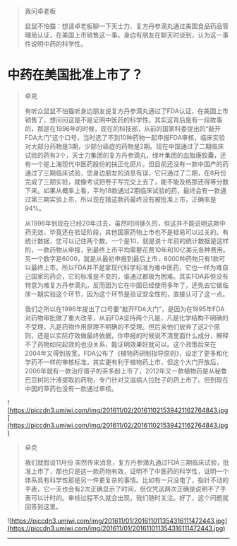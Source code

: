 > 我问卓老板
> 
> 鼠鼠不怕猫：想请卓老板聊一下天士力、复方丹参滴丸通过美国食品药品管理局认证，在美国上市销售这一事。身边有朋友在聊天时谈到，认为这一事件说明中药的科学性。

# 中药在美国批准上市了？

> 卓克
> 
> 有听众鼠鼠不怕猫听身边朋友说复方丹参滴丸通过了FDA认证，在美国上市销售了，想问问这是不是证明中医药的科学性。其实这背后是有一段故事的，那是在1996年的时候，现在的科技部，从前的国家科委提出的“敲开FDA大门”这个口号，当时选了不到10种药物一起申报FDA审核，临床实验对大部分药物是3期，少部分癌症的药物是2期。现在中国通过了二期临床试验的药有3个，天士力集团的复方丹参滴丸，绿叶集团的血脂康胶囊，还有一个是上海现代中医药股份的扶正化瘀片。但目前还没有一款中国产的药通过了三期临床试验，您身边朋友的消息有误，它只通过了二期，在8月份完成了三期实验，就像考试把卷子写完交上去了，能不能及格那还得等分数下来。如果从概率上看，平均18款通过2期临床试验的药，最终会有一款通过第三期实验上市，所以现在猜这款药最终没有被批准上市，正确率是94%。
> 
> 
> 
> 从1996年到现在已经20年过去，虽然时间够久的，但这并不能说明这款中药无效，毕竟还在验证阶段，其他国家药物上市也不是轻易可以过关的。有统计数据，您可以记住两个数，一个是10，就是说十年前的统计数据是这样的，一款药物从申报，到最终上市平均需要花费10年和10亿美元各种费用。另一个数字是6000，就是从最初申报到最后上市，6000种药物只有1款可以最终上市。所以FDA并不是拿现代科学标准为难中医药，它也一样为难自己国家的药企，它的标准是不变的，谁通过都极为困难。其实FDA非但没有特意为难复方丹参滴丸，反而因为它在中国已经使用多年了，还免去它做临床一期实验这个环节，因为这个环节是验证安全性的，直接认可了这一点。
> 
> 
> 
> 我们之所以在1996年提出了口号要“敲开FDA大门”，是因为在1995年FDA对药物审批做了重大改革，从前FDA坚持两个凡是，凡是化学结构不明确的不受理，凡是药物作用原理不明确的不受理。但后来他们放弃了这2个原则，还是以实际疗效做最终依据，你申报的时候说不清里面什么成分，解释不了药物如何起效的也没关系，能证明效果好就可以。这个政策后来在2004年又得到放宽，FDA公布了《植物药研制指导原则》，设定了更多和化学药不一样的审核标准，其实更有利于植物药上市，但这个大门开放后，2006年就有一款治疗痦子的茶多酚上市了，2012年又一款植物药是从秘鲁巴豆树的汁液提取的药物，专门针对艾滋病人拉肚子的药上市了。但到现在中国的草药也没有一款通过审核。

![https://piccdn3.umiwi.com/img/201611/02/201611021539421162764843.jpg](https://piccdn3.umiwi.com/img/201611/02/201611021539421162764843.jpg)

> 卓克
> 
> 我们就假设11月份 突然传来消息，复方丹参滴丸通过FDA三期临床试验，批准上市了，那也只是这一款药物有效，证明不了中医药的科学性，证明一个体系具有科学性那是另一件更复杂的事情。比如有一只没电了，指针不动的手表，它一天也会有2次正确显示了时间，但仅凭这两次正确是说明不了手表可以计时的。审核过程不久就会出现，我们随时关注。好了，这个问题就回答到这里。

![https://piccdn3.umiwi.com/img/201611/01/201611011354316111472443.jpg](https://piccdn3.umiwi.com/img/201611/01/201611011354316111472443.jpg)

---
